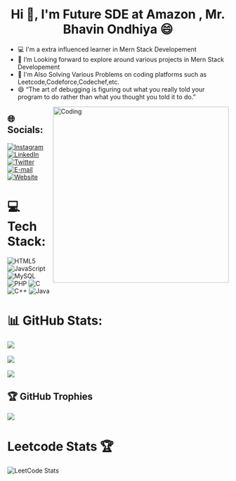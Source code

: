
<h1 align="center">Hi 👋, I'm Future SDE at Amazon , Mr. Bhavin Ondhiya 😄</h1>


- 💻 I'm a extra influenced learner in Mern Stack Developement
- 🤔 I’m Looking forward to explore around various projects in Mern Stack Developement
- 🌱 I'm Also Solving Various Problems on coding platforms such as Leetcode,Codeforce,Codechef,etc.
- 😄 “The art of debugging is figuring out what you really told your program to do rather than what you thought you told it to do.”


<img align="right" alt="Coding" width="400" src="https://i.pinimg.com/originals/e8/f4/53/e8f453469a3ec97ecd354df465d73913.gif"/>


## 🌐 Socials:
[![Instagram](https://img.shields.io/badge/Instagram-%23E4405F.svg?logo=Instagram&logoColor=white)](https://www.instagram.com/bhavin_ondhiya/) [![LinkedIn](https://img.shields.io/badge/LinkedIn-%230077B5.svg?logo=linkedin&logoColor=white)](https://www.linkedin.com/in/bhavin-ondhiya-1636b5223) [![Twitter](https://img.shields.io/badge/Twitter-%231DA1F2.svg?logo=Twitter&logoColor=white)](https://twitter.com/bhavin_ondhiya) [![E-mail](https://img.shields.io/badge/email-%231DA1F2.svg?logo=email&logoColor=white)](https://gmail.com/bhavinondhiya0@gmail.com/) [![Website](https://img.shields.io/badge/website-%231DA1F2.svg?logo=email&logoColor=white)](https://ondhiyabhavin.netlify.app/) 

# 💻 Tech Stack:
![HTML5](https://img.shields.io/badge/html5-%23E34F26.svg?style=for-the-badge&logo=html5&logoColor=white) ![JavaScript](https://img.shields.io/badge/javascript-%23323330.svg?style=for-the-badge&logo=javascript&logoColor=%green) ![MySQL](https://img.shields.io/badge/MySQL-%23323330.svg?style=for-the-badge&logo=MySQL&logoColor=%23F7DF1E)![PHP](https://img.shields.io/badge/PHP-%2300599C.svg?style=for-the-badge&logo=PHP&logoColor=white)  ![C](https://img.shields.io/badge/c-%2300599C.svg?style=for-the-badge&logo=c&logoColor=white) ![C++](https://img.shields.io/badge/c++-%2300599C.svg?style=for-the-badge&logo=c%2B%2B&logoColor=white) ![Java](https://img.shields.io/badge/java-%23ED8B00.svg?style=for-the-badge&logo=java&logoColor=white) 


# 📊 GitHub Stats:
![](https://github-readme-stats.vercel.app/api?username=bhavinondhiya&theme=radical&hide_border=false&include_all_commits=false&count_private=false)<br/><br/>
![](https://github-readme-streak-stats.herokuapp.com/?user=bhavinondhiya&theme=radical&hide_border=false)<br/><br/>
![](https://github-readme-stats.vercel.app/api/top-langs/?username=bhavinondhiya&theme=radical&hide_border=false&include_all_commits=false&count_private=false&layout=compact)

## 🏆 GitHub Trophies
![](https://github-profile-trophy.vercel.app/?username=bhavinondhiya&theme=dracula&no-frame=true&no-bg=true&margin-w=4)


# Leetcode Stats 🏆
![LeetCode Stats](https://leetcard.jacoblin.cool/bhavinondhiya0?theme=gotham=Ubuntu%20Mono&ext=heatmap)
